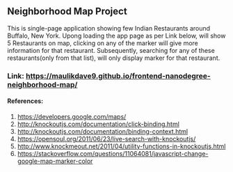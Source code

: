##  Neighborhood Map Project  ##
This is single-page application showing few Indian Restaurants around Buffalo, New York.
Upong loading the app page as per Link below, will show 5 Restaurants on map, 
clicking on any of the marker will give more information for that restaurant.
Subsequently, searching for any of these restaurants(only from that list), will only display marker for that restaurant.  

### Link: https://maulikdave9.github.io/frontend-nanodegree-neighborhood-map/ ###

#### References: ####
1. https://developers.google.com/maps/ 
2. http://knockoutjs.com/documentation/click-binding.html
3. http://knockoutjs.com/documentation/binding-context.html
4. https://opensoul.org/2011/06/23/live-search-with-knockoutjs/
5. http://www.knockmeout.net/2011/04/utility-functions-in-knockoutjs.html
6. https://stackoverflow.com/questions/11064081/javascript-change-google-map-marker-color

